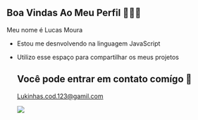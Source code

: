 ## Boa Vindas Ao Meu Perfil 👋👨‍🎓

Meu nome é Lucas Moura
- Estou me desnvolvendo na linguagem JavaScript
- Utilizo esse espaço para compartilhar os meus projetos

  ## Você pode entrar em contato comígo 📧

  Lukinhas.cod.123@gamil.com

  ![](https://media.tenor.com/F_aIpdp3hEwAAAAi/git-github.gif)
